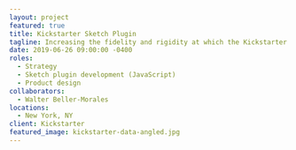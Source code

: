 ```yaml
---
layout: project
featured: true
title: Kickstarter Sketch Plugin
tagline: Increasing the fidelity and rigidity at which the Kickstarter design team ideates, prototypes, and creates.
date: 2019-06-26 09:00:00 -0400
roles:
  - Strategy
  - Sketch plugin development (JavaScript)
  - Product design
collaborators:
  - Walter Beller-Morales
locations:
  - New York, NY
client: Kickstarter
featured_image: kickstarter-data-angled.jpg
---
```


<!-- Making Kickstarter data available to the Kickstarter design team (and soon to the general public) for more honest prototyping and stress-testing -->

<!-- Designed plugin capabilities and wrote code alongside Walter. -->
